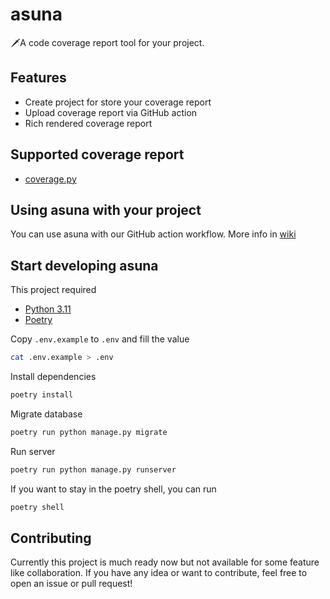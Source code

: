 # asuna

🗡️A code coverage report tool for your project.

## Features

- Create project for store your coverage report
- Upload coverage report via GitHub action
- Rich rendered coverage report

## Supported coverage report

- [coverage.py](https://coverage.readthedocs.io/)

## Using asuna with your project

You can use asuna with our GitHub action workflow. More info in [wiki](https://github.com/HelloYeew/asuna/wiki/Use-Asuna-with-your-project)

## Start developing asuna

This project required

- [Python 3.11](https://www.python.org/downloads/)
- [Poetry](https://python-poetry.org/docs/#installation)

Copy `.env.example` to `.env` and fill the value

```bash
cat .env.example > .env
```

Install dependencies

```bash
poetry install
```

Migrate database

```bash
poetry run python manage.py migrate
```

Run server

```bash
poetry run python manage.py runserver
```

If you want to stay in the poetry shell, you can run

```bash
poetry shell
```

## Contributing

Currently this project is much ready now but not available for some feature like collaboration. 
If you have any idea or want to contribute, feel free to open an issue or pull request!
